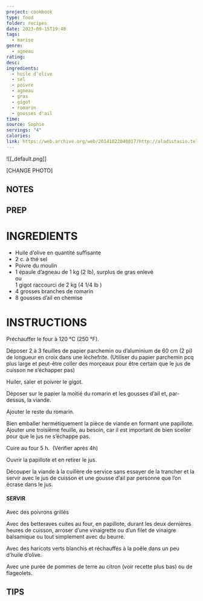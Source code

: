 ```yaml
---
project: cookbook
type: food
folder: recipes
date: 2023-09-15T19:40
tags:
  - marise
genre:
  - agneau
rating: 
desc: 
ingredients:
  - huile d'olive
  - sel
  - poivre
  - agneau
  - gras
  - gigot
  - romarin
  - gousses d'ail
time: 
source: Sophie
servings: "4"
calories: 
link: https://web.archive.org/web/20141022040817/http://aladistasio.telequebec.tv/recettes/recette.aspx?id=428
---
```


![[_default.png]]

[CHANGE PHOTO]


## NOTES




## PREP


# INGREDIENTS

- Huile d’olive en quantité suffisante
- 2 c. à thé sel
- Poivre du moulin
- 1 épaule d’agneau de 1 kg (2 lb), surplus de gras enlevé  
    ou  
    1 gigot raccourci de 2 kg (4 1/4 lb )
- 4 grosses branches de romarin
- 8 gousses d’ail en chemise



# INSTRUCTIONS

Préchauffer le four à 120 °C (250 °F).

Déposer 2 à 3 feuilles de papier parchemin ou d’aluminium de 60 cm (2 pi) de longueur en croix dans une lèchefrite. (Utiliser du papier parchemin pcq plus large et peut-être coller des morçeaux pour être certain que le jus de cuisson ne s’échapper pas)

Huiler, saler et poivrer le gigot.

Déposer sur le papier la moitié du romarin et les gousses d’ail et, par-dessus, la viande. 

Ajouter le reste du romarin.

Bien emballer hermétiquement la pièce de viande en formant une papillote. Ajouter une troisième feuille, au besoin, car il est important de bien sceller pour que le jus ne s’échappe pas.

Cuire au four 5 h.  (Vérifier après 4h)

Ouvrir la papillote et en retirer le jus.

Découper la viande à la cuillère de service sans essayer de la trancher et la servir avec le jus de cuisson et une gousse d’ail par personne que l’on écrase dans le jus.


#### SERVIR

Avec des poivrons grillés  

Avec des betteraves cuites au four, en papillote, durant les deux dernières heures de cuisson, arroser d’une vinaigrette ou d’un filet de vinaigre balsamique ou tout simplement avec du beurre.

Avec des haricots verts blanchis et réchauffés à la poêle dans un peu d’huile d’olive.

Avec une purée de pommes de terre au citron (voir recette plus bas) ou de flageolets.


## TIPS



